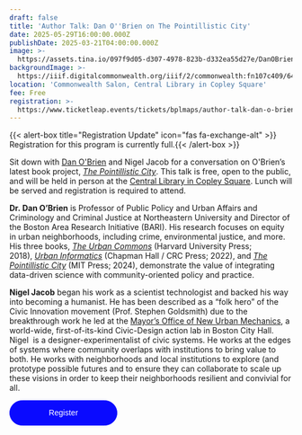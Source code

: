 ```yaml
---
draft: false
title: 'Author Talk: Dan O''Brien on The Pointillistic City'
date: 2025-05-29T16:00:00.000Z
publishDate: 2025-03-21T04:00:00.000Z
image: >-
  https://assets.tina.io/097f9d05-d307-4978-823b-d332ea55d27e/DanOBrien-PointilisticCity.jpg
backgroundImage: >-
  https://iiif.digitalcommonwealth.org/iiif/2/commonwealth:fn107c409/6409,1612,4647,2110/1200,/0/default.jpg
location: 'Commonwealth Salon, Central Library in Copley Square'
fee: Free
registration: >-
  https://www.ticketleap.events/tickets/bplmaps/author-talk-dan-o-brien-on-the-pointilistic-city-76258828
---
```


{{\< alert-box title="Registration Update" icon="fas fa-exchange-alt" >}} Registration for this program is currently full.{{\< /alert-box >}}

Sit down with [Dan O'Brien](https://cssh.northeastern.edu/faculty/daniel-t-obrien/) and Nigel Jacob for a conversation on O'Brien’s latest book project, *[The Pointillistic City](https://mitpress.mit.edu/9780262550802/the-pointillistic-city/)*. This talk is free, open to the public, and will be held in person at the [Central Library in Copley Square](https://www.bpl.org/locations/3/). Lunch will be served and registration is required to attend.

**Dr. Dan O’Brien** is Professor of Public Policy and Urban Affairs and Criminology and Criminal Justice at Northeastern University and Director of the Boston Area Research Initiative (BARI). His research focuses on equity in urban neighborhoods, including crime, environmental justice, and more. His three books, *[The Urban Commons](https://www.amazon.com/Urban-Commons-Technology-Rebuild-Communities/dp/0674975294)* (Harvard University Press; 2018), *[Urban Informatics](http://ui.danourban.com/)* (Chapman Hall / CRC Press; 2022), and *[The Pointillistic City](https://direct.mit.edu/books/oa-monograph/5893/The-Pointillistic-CityHow-Microspatial-Inequities)* (MIT Press; 2024), demonstrate the value of integrating data-driven science with community-oriented policy and practice. 

**Nigel Jacob** began his work as a scientist technologist and backed his way into becoming a humanist. He has been described as a “folk hero” of the Civic Innovation movement (Prof. Stephen Goldsmith) due to the breakthrough work he led at the [Mayor’s Office of New Urban Mechanics](https://www.boston.gov/departments/new-urban-mechanics), a world-wide, first-of-its-kind Civic-Design action lab in Boston City Hall. Nigel  is a designer-experimentalist of civic systems. He works at the edges of systems where community overlaps with institutions to bring value to both. He works with neighborhoods and local institutions to explore (and prototype possible futures and to ensure they can collaborate to scale up these visions in order to keep their neighborhoods resilient and convivial for all.

<a href="https://www.ticketleap.events/tickets/bplmaps/author-talk-dan-o-brien-on-the-pointilistic-city-76258828" target="_blank" id="btn-constructor" rel="noreferrer" style="background-color: rgb(10, 10, 255); border: 1px solid rgb(10, 10, 255); border-radius: 22.5rem; color: rgb(255, 255, 255); cursor: pointer; display: inline-block; font-family: Helvetica, Arial; font-size: 0.875rem; font-weight: 400; line-height: 1.5; min-width: 150px; padding: 11px 20px; text-align: center; text-decoration: none; text-wrap: nowrap; transition: color 0.15s ease-in-out, background-color 0.15s ease-in-out, border-color 0.15s ease-in-out, box-shadow 0.15s ease-in-out; user-select: none; vertical-align: middle;">Register</a>

